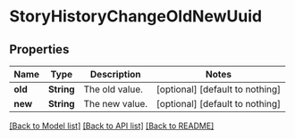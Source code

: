# StoryHistoryChangeOldNewUuid


## Properties
Name | Type | Description | Notes
------------ | ------------- | ------------- | -------------
**old** | **String** | The old value. | [optional] [default to nothing]
**new** | **String** | The new value. | [optional] [default to nothing]


[[Back to Model list]](../README.md#models) [[Back to API list]](../README.md#api-endpoints) [[Back to README]](../README.md)


